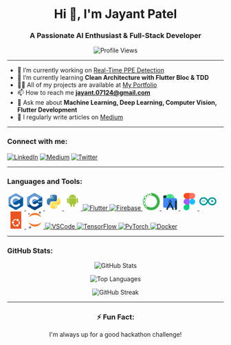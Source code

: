 <h1 align="center">Hi 👋, I'm Jayant Patel</h1>
<h3 align="center">A Passionate AI Enthusiast & Full-Stack Developer</h3>

<p align="center">
  <img src="https://komarev.com/ghpvc/?username=Jayant07124&label=Profile%20views&color=0e75b6&style=flat" alt="Profile Views" />
</p>

---

- 🔭 I’m currently working on [Real-Time PPE Detection](https://github.com/your-repo-link)
- 🌱 I’m currently learning **Clean Architecture with Flutter Bloc & TDD**
- 👨‍💻 All of my projects are available at [My Portfolio](https://your-portfolio-link.com)
- 📫 How to reach me **jayant.07124@gmail.com**
- 💬 Ask me about **Machine Learning, Deep Learning, Computer Vision, Flutter Development**
- 📝 I regularly write articles on [Medium](https://medium.com/@your-username)

---

<h3 align="left">Connect with me:</h3>
<p align="left">
<a href="https://linkedin.com/in/your-linkedin-username" target="blank"><img align="center" src="https://www.vectorlogo.zone/logos/linkedin/linkedin-icon.svg" alt="LinkedIn" height="30" width="30" /></a>
<a href="https://medium.com/@your-username" target="blank"><img align="center" src="https://www.vectorlogo.zone/logos/medium/medium-tile.svg" alt="Medium" height="30" width="30" /></a>
<a href="https://twitter.com/your-twitter-handle" target="blank"><img align="center" src="https://www.vectorlogo.zone/logos/twitter/twitter-tile.svg" alt="Twitter" height="30" width="30" /></a>
</p>

---

<h3 align="left">Languages and Tools:</h3>
<p align="left">
  <a href="https://www.cprogramming.com/" target="_blank" rel="noreferrer"> 
    <img src="https://raw.githubusercontent.com/devicons/devicon/master/icons/c/c-original.svg" alt="C" width="40" height="40"/> 
  </a> 
  <a href="https://kubernetes.io" target="_blank" rel="noreferrer"> 
    <img src="https://raw.githubusercontent.com/devicons/devicon/master/icons/cplusplus/cplusplus-original.svg" alt="C++" width="40" height="40"/> 
  </a>
  <a href="https://www.python.org" target="_blank" rel="noreferrer"> 
    <img src="https://raw.githubusercontent.com/devicons/devicon/master/icons/python/python-original.svg" alt="Python" width="40" height="40"/> 
  </a>
  <a href="https://developer.android.com" target="_blank" rel="noreferrer"> 
    <img src="https://raw.githubusercontent.com/devicons/devicon/master/icons/android/android-original-wordmark.svg" alt="Android" width="40" height="40"/> 
  </a> 
  <a href="https://flutter.dev" target="_blank" rel="noreferrer"> 
    <img src="https://www.vectorlogo.zone/logos/flutterio/flutterio-icon.svg" alt="Flutter" width="40" height="40"/> 
  </a>
  <a href="https://firebase.google.com/" target="_blank" rel="noreferrer"> 
    <img src="https://www.vectorlogo.zone/logos/firebase/firebase-icon.svg" alt="Firebase" width="40" height="40"/> 
  </a> 
   <a href="https://www.cprogramming.com/" target="_blank" rel="noreferrer"> 
    <img src="https://raw.githubusercontent.com/devicons/devicon/master/icons/anaconda/anaconda-original.svg" alt="Anaconda" width="40" height="40"/> 
  </a> 
   <a href="https://www.cprogramming.com/" target="_blank" rel="noreferrer"> 
    <img src="https://raw.githubusercontent.com/devicons/devicon/master/icons/androidstudio/androidstudio-original.svg" alt="Android Studio" width="40" height="40"/> 
  </a> 
  <a href="https://www.cprogramming.com/" target="_blank" rel="noreferrer"> 
    <img src="https://raw.githubusercontent.com/devicons/devicon/master/icons/figma/figma-original.svg" alt="Figma" width="40" height="40"/> 
  </a> 
  </a> 
  <a href="https://www.cprogramming.com/" target="_blank" rel="noreferrer"> 
    <img src=" https://raw.githubusercontent.com/devicons/devicon/master/icons/arduino/arduino-original.svg" alt="Arduino" width="40" height="40"/> 
  </a> 
  </a> 
  
  <a href="https://www.cprogramming.com/" target="_blank" rel="noreferrer"> 
    <img src="https://raw.githubusercontent.com/devicons/devicon/master/icons/ubuntu/ubuntu-original.svg" alt="Ubuntu" width="40" height="40"/> 
  </a> 
   <a href="https://kubernetes.io" target="_blank" rel="noreferrer"> 
    <img src="https://raw.githubusercontent.com/devicons/devicon/master/icons/jupyter/jupyter-original.svg" alt="Jupyter" width="40" height="40"/> 
  </a>
    
  <a href="https://kubernetes.io" target="_blank" rel="noreferrer"> 
    <img src="https://www.vectorlogo.zone/logos/visualstudio_code/visualstudio_code-icon.svg" alt="VSCode" width="40" height="40"/> 
  </a>
  <a href="https://www.tensorflow.org" target="_blank" rel="noreferrer"> 
    <img src="https://www.vectorlogo.zone/logos/tensorflow/tensorflow-icon.svg" alt="TensorFlow" width="40" height="40"/> 
  </a>
  <a href="https://pytorch.org/" target="_blank" rel="noreferrer"> 
    <img src="https://www.vectorlogo.zone/logos/pytorch/pytorch-icon.svg" alt="PyTorch" width="40" height="40"/> 
  </a>
  <a href="https://pytorch.org/" target="_blank" rel="noreferrer"> 
    <img src="[https://www.vectorlogo.zone/logos/pytorch/pytorch-icon.svg](https://www.vectorlogo.zone/logos/docker/docker-official.svg)" alt="Docker" width="40" height="40"/> 
  </a>
  
</p>

---

<h3 align="left">GitHub Stats:</h3>
<p align="center">
  <img src="https://github-readme-stats.vercel.app/api?username=Jayant71&show_icons=true&theme=radical" alt="GitHub Stats" />
</p>

<p align="center">
  <img src="https://github-readme-stats.vercel.app/api/top-langs?username=Jayant71&show_icons=true&locale=en&layout=compact&theme=radical" alt="Top Languages" />
</p>

<p align="center">
  <img src="https://github-readme-streak-stats.herokuapp.com/?user=Jayant71&theme=radical" alt="GitHub Streak" />
</p>

---

<h3 align="center">⚡ Fun Fact: </h3>
<p align="center">I'm always up for a good hackathon challenge!</p>
